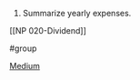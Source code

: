 1. Summarize yearly expenses.


[[NP 020-Dividend]]

#group

[Medium](https://medium.com/@arsalan_zafar/grouping-data-in-pandas-ca2edaec5eda)